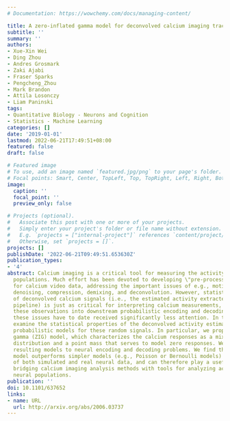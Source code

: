 ```yaml
---
# Documentation: https://wowchemy.com/docs/managing-content/

title: A zero-inflated gamma model for deconvolved calcium imaging traces
subtitle: ''
summary: ''
authors:
- Xue-Xin Wei
- Ding Zhou
- Andres Grosmark
- Zaki Ajabi
- Fraser Sparks
- Pengcheng_Zhou
- Mark Brandon
- Attila Losonczy
- Liam Paninski
tags:
- Quantitative Biology - Neurons and Cognition
- Statistics - Machine Learning
categories: []
date: '2019-01-01'
lastmod: 2022-06-21T17:49:51+08:00
featured: false
draft: false

# Featured image
# To use, add an image named `featured.jpg/png` to your page's folder.
# Focal points: Smart, Center, TopLeft, Top, TopRight, Left, Right, BottomLeft, Bottom, BottomRight.
image:
  caption: ''
  focal_point: ''
  preview_only: false

# Projects (optional).
#   Associate this post with one or more of your projects.
#   Simply enter your project's folder or file name without extension.
#   E.g. `projects = ["internal-project"]` references `content/project/deep-learning/index.md`.
#   Otherwise, set `projects = []`.
projects: []
publishDate: '2022-06-21T09:49:51.653630Z'
publication_types:
- '4'
abstract: Calcium imaging is a critical tool for measuring the activity of large neural
  populations. Much effort has been devoted to developing \"pre-processing\" tools
  for calcium video data, addressing the important issues of e.g., motion correction,
  denoising, compression, demixing, and deconvolution. However, statistical modeling
  of deconvolved calcium signals (i.e., the estimated activity extracted by a pre-processing
  pipeline) is just as critical for interpreting calcium measurements, and for incorporating
  these observations into downstream probabilistic encoding and decoding models. Surprisingly,
  these issues have to date received significantly less attention. In this work we
  examine the statistical properties of the deconvolved activity estimates, and compare
  probabilistic models for these random signals. In particular, we propose a zero-inflated
  gamma (ZIG) model, which characterizes the calcium responses as a mixture of a gamma
  distribution and a point mass that serves to model zero responses. We apply the
  resulting models to neural encoding and decoding problems. We find that the ZIG
  model outperforms simpler models (e.g., Poisson or Bernoulli models) in the context
  of both simulated and real neural data, and can therefore play a useful role in
  bridging calcium imaging analysis methods with tools for analyzing activity in large
  neural populations.
publication: ''
doi: 10.1101/637652
links:
- name: URL
  url: http://arxiv.org/abs/2006.03737
---
```

